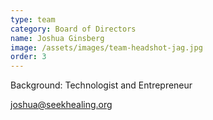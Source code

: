 ```yaml
---
type: team
category: Board of Directors
name: Joshua Ginsberg
image: /assets/images/team-headshot-jag.jpg
order: 3
---
```


Background: Technologist and Entrepreneur

<joshua@seekhealing.org>
